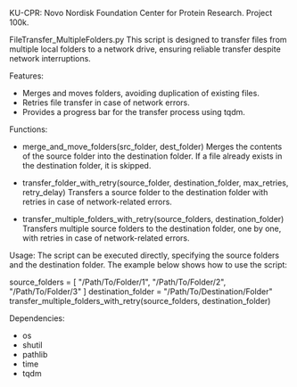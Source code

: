 KU-CPR: Novo Nordisk Foundation Center for Protein Research. Project 100k. 

FileTransfer_MultipleFolders.py
This script is designed to transfer files from multiple local folders to a network drive, ensuring reliable transfer despite network interruptions.

Features:
- Merges and moves folders, avoiding duplication of existing files.
- Retries file transfer in case of network errors.
- Provides a progress bar for the transfer process using tqdm.

Functions:
- merge_and_move_folders(src_folder, dest_folder)
Merges the contents of the source folder into the destination folder. If a file already exists in the destination folder, it is skipped.

- transfer_folder_with_retry(source_folder, destination_folder, max_retries, retry_delay)
Transfers a source folder to the destination folder with retries in case of network-related errors.

- transfer_multiple_folders_with_retry(source_folders, destination_folder)
Transfers multiple source folders to the destination folder, one by one, with retries in case of network-related errors.

Usage:
The script can be executed directly, specifying the source folders and the destination folder. The example below shows how to use the script:

source_folders = [
  "/Path/To/Folder/1",
  "/Path/To/Folder/2",
  "/Path/To/Folder/3"
]
destination_folder = "/Path/To/Destination/Folder"
transfer_multiple_folders_with_retry(source_folders, destination_folder)

Dependencies:
- os
- shutil
- pathlib
- time
- tqdm
